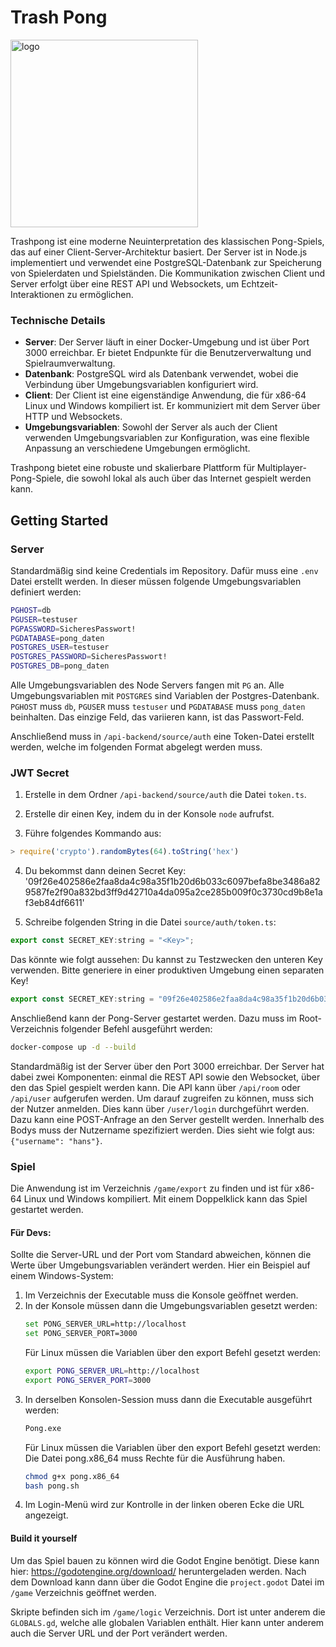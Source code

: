 # Trash Pong
<img src="https://github.com/user-attachments/assets/905f6db1-34cd-4a85-bb24-5580d9cb03b7" alt="logo" width="300"/>

Trashpong ist eine moderne Neuinterpretation des klassischen Pong-Spiels, das auf einer Client-Server-Architektur basiert. Der Server ist in Node.js implementiert und verwendet eine PostgreSQL-Datenbank zur Speicherung von Spielerdaten und Spielständen. Die Kommunikation zwischen Client und Server erfolgt über eine REST API und Websockets, um Echtzeit-Interaktionen zu ermöglichen.

### Technische Details

- **Server**: Der Server läuft in einer Docker-Umgebung und ist über Port 3000 erreichbar. Er bietet Endpunkte für die Benutzerverwaltung und Spielraumverwaltung.
- **Datenbank**: PostgreSQL wird als Datenbank verwendet, wobei die Verbindung über Umgebungsvariablen konfiguriert wird.
- **Client**: Der Client ist eine eigenständige Anwendung, die für x86-64 Linux und Windows kompiliert ist. Er kommuniziert mit dem Server über HTTP und Websockets.
- **Umgebungsvariablen**: Sowohl der Server als auch der Client verwenden Umgebungsvariablen zur Konfiguration, was eine flexible Anpassung an verschiedene Umgebungen ermöglicht.

Trashpong bietet eine robuste und skalierbare Plattform für Multiplayer-Pong-Spiele, die sowohl lokal als auch über das Internet gespielt werden kann.

## Getting Started
### Server

Standardmäßig sind keine Credentials im Repository. Dafür muss eine `.env` Datei erstellt werden.
In dieser müssen folgende Umgebungsvariablen definiert werden:

```bash
PGHOST=db
PGUSER=testuser
PGPASSWORD=SicheresPasswort!
PGDATABASE=pong_daten
POSTGRES_USER=testuser
POSTGRES_PASSWORD=SicheresPasswort!
POSTGRES_DB=pong_daten
```

Alle Umgebungsvariablen des Node Servers fangen mit `PG` an. Alle Umgebungsvariablen mit `POSTGRES` sind Variablen 
der Postgres-Datenbank. `PGHOST` muss `db`, `PGUSER` muss `testuser` und `PGDATABASE` muss `pong_daten` beinhalten.
Das einzige Feld, das variieren kann, ist das Passwort-Feld.

Anschließend muss in `/api-backend/source/auth` eine Token-Datei erstellt werden, welche im folgenden Format abgelegt werden muss. 

### JWT Secret

1. Erstelle in dem Ordner `/api-backend/source/auth` die Datei `token.ts`.

2. Erstelle dir einen Key, indem du in der Konsole `node` aufrufst.

3. Führe folgendes Kommando aus:
```js
> require('crypto').randomBytes(64).toString('hex')
```

4. Du bekommst dann deinen Secret Key:
 '09f26e402586e2faa8da4c98a35f1b20d6b033c6097befa8be3486a829587fe2f90a832bd3ff9d42710a4da095a2ce285b009f0c3730cd9b8e1af3eb84df6611'

5. Schreibe folgenden String in die Datei `source/auth/token.ts`:
```js
export const SECRET_KEY:string = "<Key>";
```
Das könnte wie folgt aussehen:
Du kannst zu Testzwecken den unteren Key verwenden. Bitte generiere in einer produktiven Umgebung einen separaten Key!
```js
export const SECRET_KEY:string = "09f26e402586e2faa8da4c98a35f1b20d6b033c6097befa8be3486a829587fe2f90a832bd3ff9d42710a4da095a2ce285b009f0c3730cd9b8e1af3eb84df6611";
```

Anschließend kann der Pong-Server gestartet werden.
Dazu muss im Root-Verzeichnis folgender Befehl ausgeführt werden:

```bash
docker-compose up -d --build
```

Standardmäßig ist der Server über den Port 3000 erreichbar.
Der Server hat dabei zwei Komponenten: einmal die REST API sowie den Websocket, über den das Spiel gespielt werden kann.
Die API kann über `/api/room` oder `/api/user` aufgerufen werden.
Um darauf zugreifen zu können, muss sich der Nutzer anmelden. Dies kann über `/user/login` durchgeführt werden.
Dazu kann eine POST-Anfrage an den Server gestellt werden. Innerhalb des Bodys muss der Nutzername spezifiziert werden.
Dies sieht wie folgt aus: `{"username": "hans"}`.

### Spiel
Die Anwendung ist im Verzeichnis `/game/export` zu finden und ist für x86-64 Linux und Windows kompiliert.
Mit einem Doppelklick kann das Spiel gestartet werden.

#### Für Devs:
Sollte die Server-URL und der Port vom Standard abweichen, können die Werte über Umgebungsvariablen verändert werden.
Hier ein Beispiel auf einem Windows-System:

1. Im Verzeichnis der Executable muss die Konsole geöffnet werden.
2. In der Konsole müssen dann die Umgebungsvariablen gesetzt werden:
    ```bash
    set PONG_SERVER_URL=http://localhost
    set PONG_SERVER_PORT=3000
    ```
    Für Linux müssen die Variablen über den export Befehl gesetzt werden:
    ```bash
    export PONG_SERVER_URL=http://localhost
    export PONG_SERVER_PORT=3000
    ```
3. In derselben Konsolen-Session muss dann die Executable ausgeführt werden:
    ```bash
    Pong.exe
    ```
    Für Linux müssen die Variablen über den export Befehl gesetzt werden:
    Die Datei pong.x86_64 muss Rechte für die Ausführung haben.
    ```bash
    chmod g+x pong.x86_64
    bash pong.sh
    ```
4. Im Login-Menü wird zur Kontrolle in der linken oberen Ecke die URL angezeigt.

#### Build it yourself
Um das Spiel bauen zu können wird die Godot Engine benötigt. Diese kann hier: https://godotengine.org/download/ heruntergeladen werden.
Nach dem Download kann dann über die Godot Engine die ```project.godot``` Datei im ```/game``` Verzeichnis geöffnet werden. 

Skripte befinden sich im ```/game/logic``` Verzeichnis. Dort ist unter anderem die ```GLOBALS.gd```, welche alle globalen Variablen enthält. Hier kann unter anderem auch die Server URL und der Port verändert werden.

